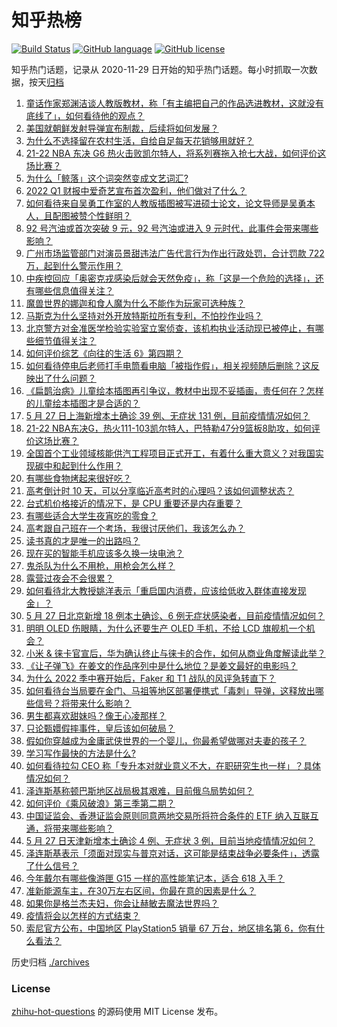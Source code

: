 # 知乎热榜
[![Build Status](https://github.com/ToWeLong/zhihu-hot-questions/workflows/CI/badge.svg)](https://github.com/ToWeLong/zhihu-hot-questions/actions)
[![GitHub language](https://img.shields.io/badge/language-golang-orange.svg)](https://golang.org/)
[![GitHub license](https://img.shields.io/github/license/ToWeLong/zhihu-hot-questions)](https://github.com/ToWeLong/zhihu-hot-questions/blob/main/LICENSE)

知乎热门话题，记录从 2020-11-29 日开始的知乎热门话题。每小时抓取一次数据，按天[归档](./archives)

<!-- BEGIN -->

1. [童话作家郑渊洁谈人教版教材，称「有主编把自己的作品选进教材，这就没有底线了」，如何看待他的观点？](https://www.zhihu.com/question/534836942)
1. [美国就朝鲜发射导弹宣布制裁，后续将如何发展？](https://www.zhihu.com/question/534879322)
1. [为什么不选择留在农村生活，自给自足每天花销够用就好？](https://www.zhihu.com/question/495733175)
1. [21-22 NBA 东决 G6 热火击败凯尔特人，将系列赛拖入抢七大战，如何评价这场比赛？](https://www.zhihu.com/question/534920090)
1. [为什么「鲸落」这个词突然变成文艺词汇?](https://www.zhihu.com/question/308976403)
1. [2022 Q1 财报中爱奇艺宣布首次盈利，他们做对了什么？](https://www.zhihu.com/question/534686469)
1. [如何看待来自吴勇工作室的人教版插图被写进硕士论文，论文导师是吴勇本人，且配图被赞个性鲜明？](https://www.zhihu.com/question/534798528)
1. [92 号汽油或首次突破 9 元，92 号汽油或进入 9 元时代，此事件会带来哪些影响？](https://www.zhihu.com/question/534879922)
1. [广州市场监管部门对演员景甜违法广告代言行为作出行政处罚，合计罚款 722 万，起到什么警示作用？](https://www.zhihu.com/question/534939756)
1. [中疾控回应「奥密克戎感染后就会天然免疫」，称「这是一个危险的选择」，还有哪些信息值得关注？](https://www.zhihu.com/question/534827482)
1. [魔兽世界的娜迦和食人魔为什么不能作为玩家可选种族？](https://www.zhihu.com/question/469940382)
1. [马斯克为什么坚持对外开放特斯拉所有专利，不怕抄作业吗？](https://www.zhihu.com/question/534227528)
1. [北京警方对金准医学检验实验室立案侦查，该机构执业活动现已被停止，有哪些细节值得关注？](https://www.zhihu.com/question/534783887)
1. [如何评价综艺《向往的生活 6》第四期？](https://www.zhihu.com/question/534871978)
1. [如何看待停电后老师打手电筒看电脑「被指作假」，相关视频随后删除？这反映出了什么问题？](https://www.zhihu.com/question/534792208)
1. [《扁鹊治病》儿童绘本插图再引争议，教材中出现不妥插画，责任何在？怎样的儿童绘本插图才是合适的？](https://www.zhihu.com/question/534776898)
1. [5 月 27 日上海新增本土确诊 39 例、无症状 131 例，目前疫情情况如何？](https://www.zhihu.com/question/534920734)
1. [21-22 NBA东决G，热火111-103凯尔特人，巴特勒47分9篮板8助攻，如何评价这场比赛？](https://www.zhihu.com/question/534925441)
1. [全国首个工业领域核能供汽工程项目正式开工，有着什么重大意义？对我国实现碳中和起到什么作用？](https://www.zhihu.com/question/534762505)
1. [有哪些食物烤起来很好吃？](https://www.zhihu.com/question/40092560)
1. [高考倒计时 10 天，可以分享临近高考时的心理吗？该如何调整状态？](https://www.zhihu.com/question/534851502)
1. [台式机价格接近的情况下，是 CPU 重要还是内存重要？](https://www.zhihu.com/question/534353121)
1. [有哪些适合大学生夜宵吃的零食？](https://www.zhihu.com/question/30701278)
1. [高考跟自己班在一个考场，我很讨厌他们，我该怎么办？](https://www.zhihu.com/question/534728207)
1. [读书真的才是唯一的出路吗？](https://www.zhihu.com/question/534213072)
1. [现在买的智能手机应该多久换一块电池？](https://www.zhihu.com/question/307569592)
1. [鬼杀队为什么不用枪，用枪会怎么样？](https://www.zhihu.com/question/519417537)
1. [露营过夜会不会很累？](https://www.zhihu.com/question/530067556)
1. [如何看待北大教授姚洋表示「重启国内消费，应该给低收入群体直接发现金」？](https://www.zhihu.com/question/534790531)
1. [5 月 27 日北京新增 18 例本土确诊、6 例无症状感染者，目前疫情情况如何？](https://www.zhihu.com/question/534921200)
1. [明明 OLED 伤眼睛，为什么还要生产 OLED 手机，不给 LCD 旗舰机一个机会？](https://www.zhihu.com/question/399029196)
1. [小米 & 徕卡官宣后，华为确认终止与徕卡的合作，如何从商业角度解读此举？](https://www.zhihu.com/question/534212079)
1. [《让子弹飞》在姜文的作品序列中是什么地位？是姜文最好的电影吗？](https://www.zhihu.com/question/484223229)
1. [为什么 2022 季中赛开始后，Faker 和 T1 战队的风评急转直下？](https://www.zhihu.com/question/533164884)
1. [如何看待台当局要在金门、马祖等地区部署便携式「毒刺」导弹，这释放出哪些信号？将带来什么影响？](https://www.zhihu.com/question/534656626)
1. [男生都喜欢甜妹吗？像王心凌那样？](https://www.zhihu.com/question/534157828)
1. [只论甄嬛假摔事件，皇后该如何破局？](https://www.zhihu.com/question/401208920)
1. [假如你穿越成为金庸武侠世界的一个婴儿，你最希望做哪对夫妻的孩子？](https://www.zhihu.com/question/511357541)
1. [学习写作最快的方法是什么?](https://www.zhihu.com/question/471434506)
1. [如何看待拉勾 CEO 称「专升本对就业意义不大，在职研究生也一样」？具体情况如何？](https://www.zhihu.com/question/534662484)
1. [泽连斯基称顿巴斯地区战局极其艰难，目前俄乌局势如何？](https://www.zhihu.com/question/534928489)
1. [如何评价《乘风破浪》第三季第二期？](https://www.zhihu.com/question/534598720)
1. [中国证监会、香港证监会原则同意两地交易所将符合条件的 ETF 纳入互联互通，将带来哪些影响？](https://www.zhihu.com/question/534931186)
1. [5 月 27 日天津新增本土确诊 4 例、无症状 3 例，目前当地疫情情况如何？](https://www.zhihu.com/question/534923595)
1. [泽连斯基表示「须面对现实与普京对话，这可能是结束战争必要条件」，透露了什么信号？](https://www.zhihu.com/question/534922948)
1. [今年戴尔有哪些像游匣  G15  一样的高性能笔记本，适合  618  入手？](https://www.zhihu.com/question/533529512)
1. [准新能源车主，在30万左右区间，你最在意的因素是什么？](https://www.zhihu.com/question/534649670)
1. [如果你是格兰杰夫妇，你会让赫敏去魔法世界吗？](https://www.zhihu.com/question/496435047)
1. [疫情将会以怎样的方式结束？](https://www.zhihu.com/question/495600455)
1. [索尼官方公布，中国地区 PlayStation5 销量 67 万台，地区排名第 6，你有什么看法？](https://www.zhihu.com/question/534626762)

<!-- END -->

历史归档 [./archives](./archives)


### License
[zhihu-hot-questions](https://github.com/towelong/zhihu-hot-questions) 的源码使用 MIT License 发布。